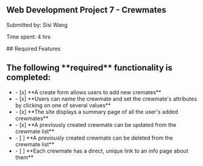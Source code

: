 ## Web Development Project 7 - Crewmates
<p>Submitted by: Sisi Wang</p>
<p>Time spent: 4 hrs</p>
## Required Features
<h2>The following **required** functionality is completed:</h2>
<ul>
  <li>- [x] **A create form allows users to add new cremates**</li>
  <li>- [x] **Users can name the crewmate and set the crewmate's attributes by clicking on one of several values**</li>
  <li>- [x] **The site displays a summary page of all the user's added crewmates**</li>
  <li>- [x] **A previously created crewmate can be updated from the crewmate list**</li>
  <li>- [ ] **A previously created crewmate can be deleted from the crewmate list**</li>
  <li>- [ ] **Each crewmate has a direct, unique link to an info page about them**</li>
</ul>
